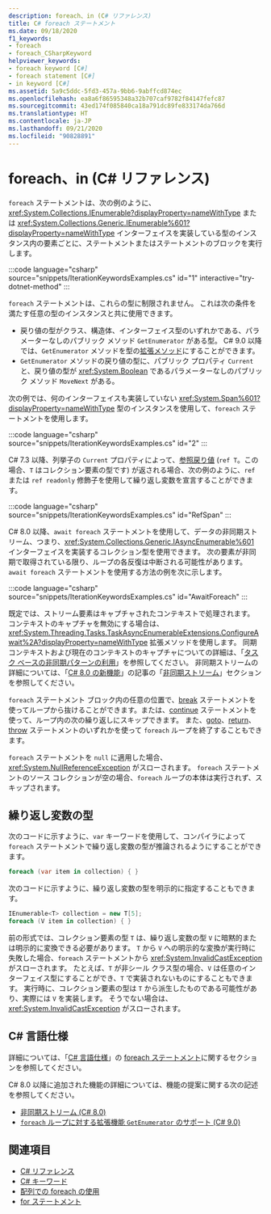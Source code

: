```yaml
---
description: foreach、in (C# リファレンス)
title: C# foreach ステートメント
ms.date: 09/18/2020
f1_keywords:
- foreach
- foreach_CSharpKeyword
helpviewer_keywords:
- foreach keyword [C#]
- foreach statement [C#]
- in keyword [C#]
ms.assetid: 5a9c5ddc-5fd3-457a-9bb6-9abffcd874ec
ms.openlocfilehash: ea8a6f86595348a32b707caf9782f84147fefc87
ms.sourcegitcommit: 43ed174f085840ca18a791dc89fe833174da766d
ms.translationtype: HT
ms.contentlocale: ja-JP
ms.lasthandoff: 09/21/2020
ms.locfileid: "90828891"
---
```

# <a name="foreach-in-c-reference"></a>foreach、in (C# リファレンス)

`foreach` ステートメントは、次の例のように、<xref:System.Collections.IEnumerable?displayProperty=nameWithType> または <xref:System.Collections.Generic.IEnumerable%601?displayProperty=nameWithType> インターフェイスを実装している型のインスタンス内の要素ごとに、ステートメントまたはステートメントのブロックを実行します。

:::code language="csharp" source="snippets/IterationKeywordsExamples.cs" id="1" interactive="try-dotnet-method" :::

`foreach` ステートメントは、これらの型に制限されません。 これは次の条件を満たす任意の型のインスタンスと共に使用できます。

- 戻り値の型がクラス、構造体、インターフェイス型のいずれかである、パラメーターなしのパブリック メソッド `GetEnumerator` がある型。 C# 9.0 以降では、`GetEnumerator` メソッドを型の[拡張メソッド](../../programming-guide/classes-and-structs/extension-methods.md)にすることができます。
- `GetEnumerator` メソッドの戻り値の型に、パブリック プロパティ `Current` と、戻り値の型が <xref:System.Boolean> であるパラメーターなしのパブリック メソッド `MoveNext` がある。

次の例では、何のインターフェイスも実装していない <xref:System.Span%601?displayProperty=nameWithType> 型のインスタンスを使用して、`foreach` ステートメントを使用します。

:::code language="csharp" source="snippets/IterationKeywordsExamples.cs" id="2" :::

C# 7.3 以降、列挙子の `Current` プロパティによって、[参照戻り値](ref.md#reference-return-values) (`ref T`。この場合、`T` はコレクション要素の型です) が返される場合、次の例のように、`ref` または `ref readonly` 修飾子を使用して繰り返し変数を宣言することができます。

:::code language="csharp" source="snippets/IterationKeywordsExamples.cs" id="RefSpan" :::

C# 8.0 以降、`await foreach` ステートメントを使用して、データの非同期ストリーム、つまり、<xref:System.Collections.Generic.IAsyncEnumerable%601> インターフェイスを実装するコレクション型を使用できます。 次の要素が非同期で取得されている限り、ループの各反復は中断される可能性があります。 `await foreach` ステートメントを使用する方法の例を次に示します。

:::code language="csharp" source="snippets/IterationKeywordsExamples.cs" id="AwaitForeach" :::

既定では、ストリーム要素はキャプチャされたコンテキストで処理されます。 コンテキストのキャプチャを無効にする場合は、<xref:System.Threading.Tasks.TaskAsyncEnumerableExtensions.ConfigureAwait%2A?displayProperty=nameWithType> 拡張メソッドを使用します。 同期コンテキストおよび現在のコンテキストのキャプチャについての詳細は、「[タスク ベースの非同期パターンの利用](../../../standard/asynchronous-programming-patterns/consuming-the-task-based-asynchronous-pattern.md)」を参照してください。 非同期ストリームの詳細については、「[C# 8.0 の新機能](../../whats-new/csharp-8.md)」の記事の「[非同期ストリーム](../../whats-new/csharp-8.md#asynchronous-streams)」セクションを参照してください。

`foreach` ステートメント ブロック内の任意の位置で、[break](break.md) ステートメントを使ってループから抜けることができます。または、[continue](continue.md) ステートメントを使って、ループ内の次の繰り返しにスキップできます。 また、[goto](goto.md)、[return](return.md)、[throw](throw.md) ステートメントのいずれかを使って `foreach` ループを終了することもできます。

`foreach` ステートメントを `null` に適用した場合、<xref:System.NullReferenceException> がスローされます。 `foreach` ステートメントのソース コレクションが空の場合、`foreach` ループの本体は実行されず、スキップされます。

## <a name="type-of-an-iteration-variable"></a>繰り返し変数の型

次のコードに示すように、`var` キーワードを使用して、コンパイラによって `foreach` ステートメントで繰り返し変数の型が推論されるようにすることができます。

```csharp
foreach (var item in collection) { }
```

次のコードに示すように、繰り返し変数の型を明示的に指定することもできます。

```csharp
IEnumerable<T> collection = new T[5];
foreach (V item in collection) { }
```

前の形式では、コレクション要素の型 `T` は、繰り返し変数の型 `V` に暗黙的または明示的に変換できる必要があります。 `T` から `V` への明示的な変換が実行時に失敗した場合、`foreach` ステートメントから <xref:System.InvalidCastException> がスローされます。 たとえば、`T` が非シール クラス型の場合、`V` は任意のインターフェイス型にすることができ、`T` で実装されないものにすることもできます。 実行時に、コレクション要素の型は `T` から派生したものである可能性があり、実際には `V` を実装します。 そうでない場合は、<xref:System.InvalidCastException> がスローされます。

## <a name="c-language-specification"></a>C# 言語仕様

詳細については、「[C# 言語仕様](~/_csharplang/spec/introduction.md)」の [foreach ステートメント](~/_csharplang/spec/statements.md#the-foreach-statement)に関するセクションを参照してください。

C# 8.0 以降に追加された機能の詳細については、機能の提案に関する次の記述を参照してください。

- [非同期ストリーム (C# 8.0)](~/_csharplang/proposals/csharp-8.0/async-streams.md)
- [`foreach` ループに対する拡張機能 `GetEnumerator` のサポート (C# 9.0)](~/_csharplang/proposals/csharp-9.0/extension-getenumerator.md)

## <a name="see-also"></a>関連項目

- [C# リファレンス](../index.md)
- [C# キーワード](index.md)
- [配列での foreach の使用](../../programming-guide/arrays/using-foreach-with-arrays.md)
- [for ステートメント](for.md)
